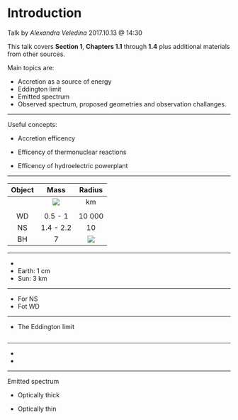 
# Introduction 
Talk by _Alexandra Veledina_ 2017.10.13 @ 14:30

This talk covers **Section 1**, **Chapters 1.1** through **1.4** plus additional materials from other sources.

Main topics are:
- Accretion as a source of energy
- Eddington limit
- Emitted spectrum
- Observed spectrum, proposed geometries and observation challanges.

---

Useful concepts:

- Accretion efficency <img align="middle" hspace=10 alt="" src="https://latex.codecogs.com/gif.latex?\eta_\mathrm{acc}=\frac{R_\mathrm{S}}{4R}\approx0.1"/>

- Efficency of thermonuclear reactions <img align="bottom" hspace=10 alt="" src="https://latex.codecogs.com/gif.latex?\mathrm{H\&space;\rightarrow\&space;He}:~\&space;\eta_\mathrm{nuc}=0.007"/>

- Efficency of hydroelectric powerplant <img align="middle" hspace=10 alt="" src="https://latex.codecogs.com/gif.latex?\eta_\mathrm{H_2O}<\frac{gh}{c^2}\approx10^{-15}"/>

---

| Object | Mass      | Radius |
| :---:  | :---:     | :---:  |
|        | <img align="middle" src="https://latex.codecogs.com/gif.latex?\mathbf{M}_\odot"/> | km |
|        |           |        |
| WD     | 0.5 - 1   | 10 000 |
| NS     | 1.4 - 2.2 | 10     |
| BH     | 7         | <img align="middle" src="https://latex.codecogs.com/gif.latex?3\frac{\mathbf{M}}{\mathbf{M}_\odot}"/> |

---

- <img align="middle" hspace=10 alt="" src="https://latex.codecogs.com/gif.latex?R_\mathrm{Sch}=2GM/c^2"/>
- Earth: 1 cm
- Sun:   3 km

---

- For NS <img align="bottom" hspace=10 alt="" src="https://latex.codecogs.com/gif.latex?\Delta&space;E_\mathrm{acc}\approx10^{20}~\mathrm{erg~g^{-1}}}"/>
- Fot WD <img align="bottom" hspace=10 alt="" src="https://latex.codecogs.com/gif.latex?E_\mathrm{nuc}/E_\mathrm{acc}\approx25-30"/>

---

- The Eddington limit

    <img align="middle" alt="" src="https://latex.codecogs.com/gif.latex?L_\mathrm{Edd}=4\pi&space;GMm_\mathrm{p}c/\sigma_\mathrm{T}\approx&space;1.3\&space;\times\&space;10^{38}\left(\mathbf{M}/\mathbf{M}_\odot\right)~\mathrm{erg~s^{-1}}"/>
    
---

- <img align="middle" alt="" src="https://latex.codecogs.com/gif.latex?L_\mathrm{acc}=GM\dot{M}/R_*"/>

- <img align="middle" alt="" src="https://latex.codecogs.com/gif.latex?L^\mathbf{BH}_\mathrm{acc}=\eta\dot{M}c^2"/>

---

Emitted spectrum

-  Optically thick <img align="middle" hspace=10 alt="" src="https://latex.codecogs.com/gif.latex?T\sim&space;T_\mathrm{bb}=\left(L_\mathrm{acc}/4\pi&space;R^2_*\sigma\right)^\frac{1}{4}"/>

-  Optically thin <img align="middle" hspace=10 alt="" src="https://latex.codecogs.com/gif.latex?T\sim&space;T_\mathrm{th}=GMm_\mathrm{p}/3kR_*"/>
